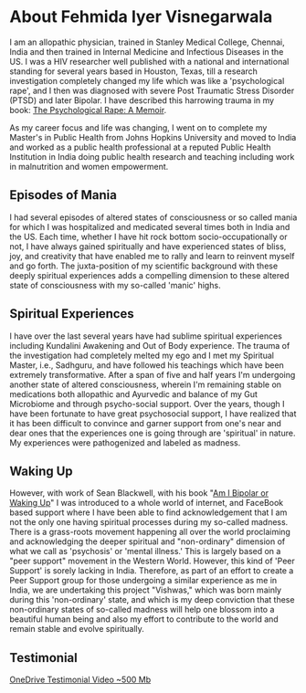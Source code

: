 # About Fehmida Iyer Visnegarwala

I  am an allopathic physician, trained in Stanley Medical College, Chennai, India and then trained in Internal Medicine and Infectious Diseases in the US.  I was a HIV researcher well published with a national and international standing for several years based in Houston, Texas, till a research investigation completely changed my life which was like a 'psychological rape', and I then was diagnosed with severe Post Traumatic Stress Disorder (PTSD) and later Bipolar.  I have described this harrowing trauma in my book: [The Psychological Rape: A Memoir](https://a.co/d/4YiYXOC).

As my career focus and life was changing, I went on to complete my Master's in Public Health from Johns Hopkins University and moved to India and worked as a public health professional at a reputed Public Health Institution in India doing public health research and teaching including work in malnutrition and women empowerment.  

</section><section>

# Episodes of Mania

I had several episodes of altered states of consciousness or so called mania for which I was hospitalized and medicated several times both in India and the US.  Each time, whether I have hit rock bottom socio-occupationally or not, I have always gained spiritually and have experienced states of bliss, joy, and creativity that have enabled me to rally and learn to reinvent myself and go forth. The juxta-position of my scientific background with these deeply spiritual experiences adds a compelling dimension to these altered state of consciousness with my so-called 'manic' highs.  

</section><section>

# Spiritual Experiences

I have over the last several years have had sublime spiritual experiences including Kundalini Awakening and Out of Body experience. The trauma of the investigation had completely melted my ego and I met my Spiritual Master, i.e., Sadhguru, and have followed his teachings which have been extremely transformative.  After a span of five and half years I'm undergoing another state of altered consciousness, wherein I'm remaining stable on medications both allopathic and Ayurvedic and balance of my Gut Microbiome and through psycho-social support.  Over the years, though I have been fortunate to have great psychosocial support, I have realized that it has been difficult to convince and garner support from one's near and dear ones that the experiences one is going through are 'spiritual' in nature.  My experiences were pathogenized and labeled as madness.

</section><section>

# Waking Up

However, with work of Sean Blackwell, with his book "[Am I Bipolar or Waking Up](https://www.amazon.com/Am-I-Bipolar-Waking-Up/dp/1461178258)" I  was introduced to a whole world of  internet, and FaceBook based  support where I have been able to find acknowledgement that I am not the only one having spiritual processes during my so-called madness.  There is a grass-roots movement happening all over the world proclaiming and acknowledging the deeper spiritual and "non-ordinary" dimension of what we call as 'psychosis' or 'mental illness.'  This is largely based on a "peer support" movement in the Western World.  However, this kind of 'Peer Support' is sorely lacking in India.  Therefore, as part of an effort to create a Peer Support group for those undergoing a similar experience as me in India, we are undertaking this project "Vishwas," which was born mainly during this 'non-ordinary' state, and which is  my deep conviction that these non-ordinary states of so-called madness will help one blossom into a beautiful human being and also my effort to contribute to the world and remain stable and evolve spiritually.

</section><section>

# Testimonial

[OneDrive Testimonial Video ~500 Mb](https://1drv.ms/p/s!BGuMGJjMB2hMv06ENelPCe4TBpGu?e=kArbqSkWTUSSys9QghDayQ&at=9)

